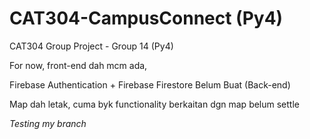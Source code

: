 # CAT304-CampusConnect (Py4)
CAT304 Group Project - Group 14 (Py4)

For now, front-end dah mcm ada, 

Firebase Authentication + Firebase Firestore Belum Buat (Back-end)

Map dah letak, cuma byk functionality berkaitan dgn map belum settle

_Testing my branch_